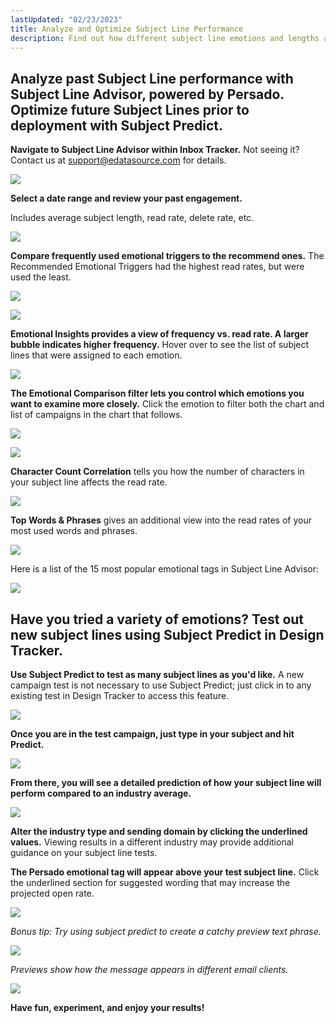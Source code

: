 ```yaml
---
lastUpdated: "02/23/2023"
title: Analyze and Optimize Subject Line Performance
description: Find out how different subject line emotions and lengths affect engagement. Test and optimize prior to deployment with Subject Line Predict.
---
```


## Analyze past Subject Line performance with Subject Line Advisor, powered by Persado. Optimize future Subject Lines prior to deployment with Subject Predict.

**Navigate to Subject Line Advisor within Inbox Tracker.** Not seeing it? Contact us at [support@edatasource.com](mailto:support@edatasource.com) for details.

![](media/analyze_and_optimize_subject_line_performance/image_0.png)

**Select a date range and review your past engagement.** 

 Includes average subject length, read rate, delete rate, etc.

![](media/analyze_and_optimize_subject_line_performance/image_1.png)

**Compare frequently used emotional triggers to the recommend ones.** The Recommended Emotional Triggers had the highest read rates, but were used the least.

![](media/analyze_and_optimize_subject_line_performance/image_2.png)

![](media/analyze_and_optimize_subject_line_performance/image_3.png)

**Emotional Insights provides a view of frequency vs. read rate. A larger bubble indicates higher frequency.** Hover over to see the list of subject lines that were assigned to each emotion.

![](media/analyze_and_optimize_subject_line_performance/image_4.png)

**The Emotional Comparison filter lets you control which emotions you want to examine more closely.** Click the emotion to filter both the chart and list of campaigns in the chart that follows.

![](media/analyze_and_optimize_subject_line_performance/image_5.png)

![](media/analyze_and_optimize_subject_line_performance/image_6.png)

**Character Count Correlation** tells you how the number of characters in your subject line affects the read rate.

![](media/analyze_and_optimize_subject_line_performance/image_7.png)

**Top Words & Phrases** gives an additional view into the read rates of your most used words and phrases.

![](media/analyze_and_optimize_subject_line_performance/image_8.png)

 Here is a list of the 15 most popular emotional tags in Subject Line Advisor:

![](media/analyze_and_optimize_subject_line_performance/image_9.png)

## Have you tried a variety of emotions? Test out new subject lines using Subject Predict in Design Tracker.

**Use Subject Predict to test as many subject lines as you'd like.** A new campaign test is not necessary to use Subject Predict; just click in to any existing test in Design Tracker to access this feature.

![](media/analyze_and_optimize_subject_line_performance/image_10.png)

**Once you are in the test campaign, just type in your subject and hit Predict.** 

![](media/analyze_and_optimize_subject_line_performance/image_11.png)

**From there, you will see a detailed prediction of how your subject line will perform compared to an industry average.** 

![](media/analyze_and_optimize_subject_line_performance/image_12.png)

**Alter the industry type and sending domain by clicking the underlined values.** Viewing results in a different industry may provide additional guidance on your subject line tests.

**The Persado emotional tag will appear above your test subject line.** Click the underlined section for suggested wording that may increase the projected open rate.

![](media/analyze_and_optimize_subject_line_performance/image_13.png)

*Bonus tip: Try using subject predict to create a catchy preview text phrase.* 


![](media/analyze_and_optimize_subject_line_performance/image_14.png)

*Previews show how the message appears in different email clients.* 

![](media/analyze_and_optimize_subject_line_performance/image_15.png)

**Have fun, experiment, and enjoy your results!** 




